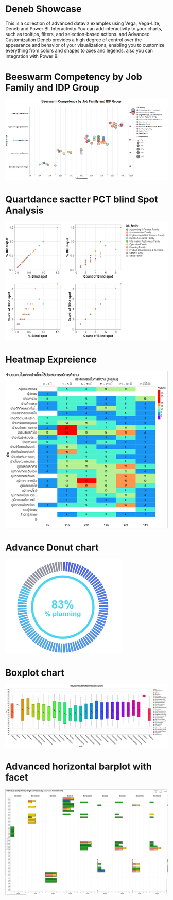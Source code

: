 # Deneb Showcase 

This is a collection of advanced dataviz examples using Vega, Vega-Lite, Deneb and Power BI. Interactivity You can add interactivity to your charts, such as tooltips, filters, and selection-based actions.
and Advanced Customization Deneb provides a high degree of control over the appearance and behavior of your visualizations, enabling you to customize everything from colors and shapes to axes and legends. also you can
Integration with Power BI

 
 # Beeswarm Competency by Job Family and IDP Group
 
![image all](https://github.com/Patipat-Panyasukum/Deneb-Showcase-Chart/blob/main/Beeswarm%20Chart/Beeswarm%20Competency%20Chart.PNG?raw=true)


# Quartdance sactter PCT blind Spot Analysis

![image all](https://github.com/Patipat-Panyasukum/Deneb-Showcase-Chart/blob/main/Bubble%20plot/Quart%20sactter%20blind%20Spot%20Analysis.PNG?raw=true)


# Heatmap Expreience
  
![image all](https://github.com/Patipat-Panyasukum/Deneb-Showcase-Chart/blob/main/Advanecd%20Heatmap/Heatmap%20Expreience.PNG?raw=true)

# Advance Donut chart

![image all](https://github.com/Patipat-Panyasukum/Deneb-Showcase-Chart/blob/main/Donut%20Chart/Deneb_Donut.PNG)


# Boxplot chart

![image all](https://github.com/Patipat-Panyasukum/Deneb-Showcase-Chart/blob/main/Boxplot%20Chart/Boxplot%20Chart.PNG)


# Advanced horizontal barplot with facet

![image all](https://github.com/Patipat-Panyasukum/Deneb-Showcase-Chart/blob/main/ADVANCED%20Bar%20Chart/Facet%20Bar%20chart%20Compare%20Actual%20vs%20Target.PNG?raw=true)
![image all](https://github.com/Patipat-Panyasukum/Deneb-Showcase-Chart/blob/main/ADVANCED%20Bar%20Chart/2.PNG?raw=true)

